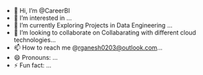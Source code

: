 - 👋 Hi, I’m @CareerBI
- 👀 I’m interested in  ...
- 🌱 I’m currently Exploring Projects in Data Engineering ...
- 💞️ I’m looking to collaborate on Collabarating with different cloud technologies...
- 📫 How to reach me @rganesh0203@outlook.com...
- 😄 Pronouns: ...
- ⚡ Fun fact: ...

<!---
CareerBI/CareerBI is a ✨ special ✨ repository because its `README.md` (this file) appears on your GitHub profile.
You can click the Preview link to take a look at your changes.
--->
